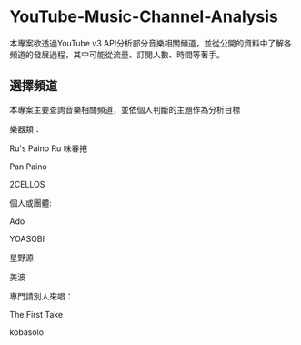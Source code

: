 # YouTube-Music-Channel-Analysis

本專案欲透過YouTube v3 API分析部分音樂相關頻道，並從公開的資料中了解各頻道的發展過程，其中可能從流量、訂閱人數、時間等著手。

## 選擇頻道
本專案主要查詢音樂相關頻道，並依個人判斷的主題作為分析目標

樂器類：

Ru's Paino Ru 味春捲

Pan Paino

2CELLOS

個人或團體:

Ado

YOASOBI

星野源

美波

專門請別人來唱：

The First Take

kobasolo

